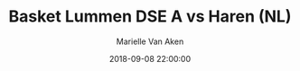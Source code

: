 ---
layout: album
title: Basket Lummen DSE A vs Haren (NL)
description: Geniet nog even na van alle acties uit de wedstrijd van de Dames A tegen Haren
date: 2018-09-08 22:00:00
cover: /albums/2018-09-08-Basket-Lummen-DSEA-haren-DSEA/thumbnails/DSC_0002.JPG
author: Marielle Van Aken
archived: true
pagination: 
  enabled: true
  images: true
  imageLayout: image
  itemsPerPage: 32
---